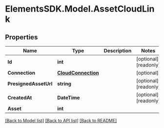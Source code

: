 # ElementsSDK.Model.AssetCloudLink

## Properties

Name | Type | Description | Notes
------------ | ------------- | ------------- | -------------
**Id** | **int** |  | [optional] [readonly] 
**Connection** | [**CloudConnection**](CloudConnection.md) |  | [optional] 
**PresignedAssetUrl** | **string** |  | [optional] [readonly] 
**CreatedAt** | **DateTime** |  | [optional] [readonly] 
**Asset** | **int** |  | 

[[Back to Model list]](../README.md#documentation-for-models) [[Back to API list]](../README.md#documentation-for-api-endpoints) [[Back to README]](../README.md)

